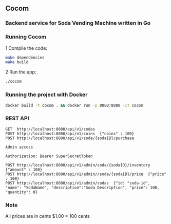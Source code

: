 ## Cocom
### Backend service for Soda Vending Machine written in Go

### Running Cocom

1 Compile the code:
```bash
make dependencies
make build
```
2 Run the app:
```bash
./cocom
```

### Running the project with Docker
```bash
docker build -t cocom . && docker run -p 8080:8080 -it cocom
```

### REST API
```http request
GET  http://localhost:8080/api/v1/sodas
POST http://localhost:8080/api/v1/coins  {"coins" : 100}
POST http://localhost:8080/api/v1/soda/{sodaID}/purchase

Admin access

Authorization: Bearer SuperSecretToken

POST http://localhost:8080/api/v1/admin/soda/{sodaID}/inventory  {"amount" : 100}
POST http://localhost:8080/api/v1/admin//soda/{sodaID}/price  {"price" : 100}
POST http://localhost:8080/api/v1/admin/sodas  {"id: "soda-id", "name": "SodaName", "description":"Soda Description", "price": 100, "quantity": 0}
```

### Note
All prices are in cents $1.00 = 100 cents
